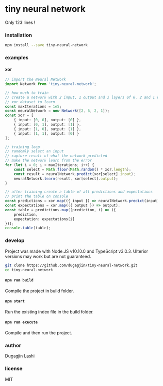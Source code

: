 # tiny neural network

Only 123 lines !

### installation

```bash
npm install --save tiny-neural-network
```

### examples

#### xor

```ts
// import the Neural Network
import Network from 'tiny-neural-network';

// how much to train
// create a network with 2 input, 1 output and 3 layers of 6, 2 and 1 neuron
// xor dataset to learn
const maxIterations = 1e5;
const neuralNetwork = new Network([2, 6, 2, 1]);
const xor = [
    { input: [0, 0], output: [0] },
    { input: [0, 1], output: [1] },
    { input: [1, 0], output: [1] },
    { input: [1, 1], output: [0] }
];

// training loop
// randomly select an input
// capture result of what the network predicted
// make the network learn from the error
for (let i = 0; i < maxIterations; i++) {
    const select = Math.floor(Math.random() * xor.length);
    const result = neuralNetwork.predict(xor[select].input);
    neuralNetwork.learn(result, xor[select].output);
}

// after training create a table of all predictions and expectations
// print the table on console
const predictions = xor.map(({ input }) => neuralNetwork.predict(input));
const expectations = xor.map(({ output }) => output);
const table = predictions.map((prediction, i) => ({
    prediction,
    expectation: expectations[i]
}));
console.table(table);
```

### develop

Project was made with Node.JS v10.10.0 and TypeScript v3.0.3. Ulterior versions may work but are not guaranteed.

```bash
git clone https://github.com/dugagjin/tiny-neural-network.git
cd tiny-neural-network
```

#### `npm run build`

Compile the project in build folder.

#### `npm start`

Run the existing index file in the build folder.

#### `npm run execute`

Compile and then run the project.

### author

Dugagjin Lashi

### license

MIT
